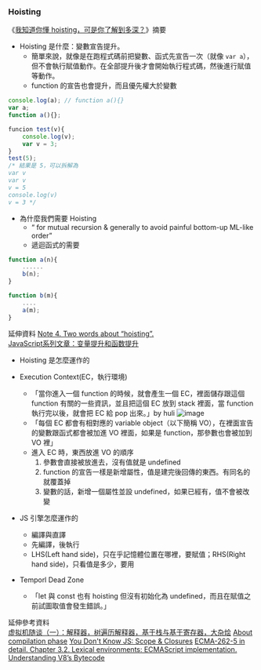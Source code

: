 ### Hoisting
《[我知道你懂 hoisting，可是你了解到多深？](https://github.com/aszx87410/blog/issues/34)》摘要
- Hoisting 是什麼：變數宣告提升。
    - 簡單來說，就像是在跑程式碼前把變數、函式先宣告一次（就像 `var a`），但不會執行賦值動作。在全部提升後才會開始執行程式碼，然後進行賦值等動作。
    - function 的宣告也會提升，而且優先權大於變數
```javascript
console.log(a); // function a(){}
var a;
function a(){};

funcion test(v){
    console.log(v);
    var v = 3;
}
test(5);
/* 結果是 5，可以拆解為
var v
var v
v = 5
console.log(v)
v = 3 */
```
- 為什麼我們需要 Hoisting
    - “ for mutual recursion & generally to avoid painful bottom-up ML-like order”
    - 遞迴函式的需要
```javascript
function a(n){
    ......
    b(n);
}

function b(m){
    ....
    a(m);
}
```
延伸資料
[Note 4. Two words about “hoisting”.](http://dmitrysoshnikov.com/notes/note-4-two-words-about-hoisting/)  
[JavaScript系列文章：变量提升和函数提升](https://www.cnblogs.com/liuhe688/p/5891273.html)

- Hoisting 是怎麼運作的
- Execution Context(EC，執行環境)
    - 「當你進入一個 function 的時候，就會產生一個 EC，裡面儲存跟這個 function 有關的一些資訊，並且把這個 EC 放到 stack 裡面，當 function 執行完以後，就會把 EC 給 pop 出來。」by huli
    ![image](https://user-images.githubusercontent.com/2755720/49352096-5d706b80-f6f1-11e8-82fe-8fbff9004184.png)
    - 「每個 EC 都會有相對應的 variable object（以下簡稱 VO），在裡面宣告的變數跟函式都會被加進 VO 裡面，如果是 function，那參數也會被加到 VO 裡」
    - 進入 EC 時，東西放進 VO 的順序
        1. 參數會直接被放進去，沒有值就是 undefined
        2. function 的宣告一樣是新增屬性，值是建完後回傳的東西。有同名的就覆蓋掉
        3. 變數的話，新增一個屬性並設 undefined，如果已經有，值不會被改變

- JS 引擎怎麼運作的
    - 編譯與直譯
    - 先編譯，後執行
    - LHS(Left hand side)，只在乎記憶體位置在哪裡，要賦值；RHS(Right hand side)，只看值是多少，要用

- Temporl Dead Zone
    - 「let 與 const 也有 hoisting 但沒有初始化為 undefined，而且在賦值之前試圖取值會發生錯誤。」


延伸參考資料   
[虚拟机随谈（一）：解释器，树遍历解释器，基于栈与基于寄存器，大杂烩](https://rednaxelafx.iteye.com/blog/492667)
[About compilation phase](https://github.com/getify/You-Dont-Know-JS/issues/1375)
[You Don't Know JS: Scope & Closures](https://github.com/getify/You-Dont-Know-JS/blob/master/scope%20%26%20closures/ch1.md#enginescope-conversation)
[ECMA-262-5 in detail. Chapter 3.2. Lexical environments: ECMAScript implementation.](http://dmitrysoshnikov.com/ecmascript/es5-chapter-3-2-lexical-environments-ecmascript-implementation/)
[Understanding V8’s Bytecode](https://medium.com/dailyjs/understanding-v8s-bytecode-317d46c94775)
